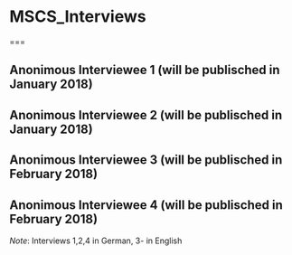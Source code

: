 # MSCS_Interviews

===

## Anonimous Interviewee 1 (will be publisched in January 2018)

## Anonimous Interviewee 2 (will be publisched in January 2018)

## Anonimous Interviewee 3 (will be publisched in February 2018)

## Anonimous Interviewee 4 (will be publisched in February 2018)

_Note_: Interviews 1,2,4 in German, 3- in English
